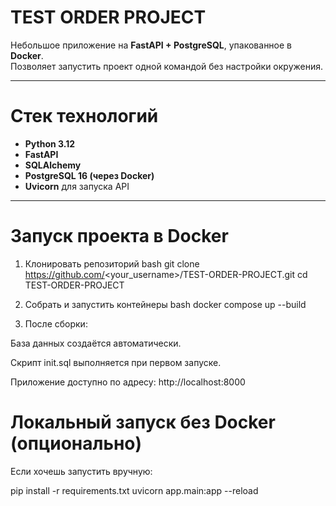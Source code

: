 # TEST ORDER PROJECT

Небольшое приложение на **FastAPI + PostgreSQL**, упакованное в **Docker**.  
Позволяет запустить проект одной командой без настройки окружения.

---

# Стек технологий

- **Python 3.12**
- **FastAPI**
- **SQLAlchemy**
- **PostgreSQL 16 (через Docker)**
- **Uvicorn** для запуска API

---

# Запуск проекта в Docker

1. Клонировать репозиторий
  bash
    git clone https://github.com/<your_username>/TEST-ORDER-PROJECT.git
    cd TEST-ORDER-PROJECT

2. Собрать и запустить контейнеры
  bash
    docker compose up --build

3. После сборки:

  База данных создаётся автоматически.

  Скрипт init.sql выполняется при первом запуске.

  Приложение доступно по адресу:
    http://localhost:8000

# Локальный запуск без Docker (опционально)

  Если хочешь запустить вручную:

  pip install -r requirements.txt
  uvicorn app.main:app --reload
